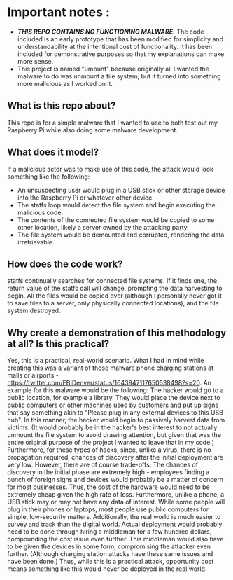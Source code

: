# Important notes :
* ***THIS REPO CONTAINS NO FUNCTIONING MALWARE.*** The code included is an early prototype that has been modified for simplicity and understandability at the intentional cost of functionality. It has been included for demonstrative purposes so that my explanations can make more sense.
* This project is named "umount" because originally all I wanted the malware to do was unmount a file system, but it turned into something more malicious as I worked on it.

## What is this repo about?
This repo is for a simple malware that I wanted to use to both test out my Raspberry Pi while also doing some malware development.

## What does it model?
If a malicious actor was to make use of this code, the attack would look something like the following:
* An unsuspecting user would plug in a USB stick or other storage device into the Raspberry Pi or whatever other device.
* The statfs loop would detect the file system and begin executing the malicious code.
* The contents of the connected file system would be copied to some other location, likely a server owned by the attacking party.
* The file system would be demounted and corrupted, rendering the data irretrievable. 

## How does the code work?
statfs continually searches for connected file systems. If it finds one, the return value of the statfs call will change, prompting the data harvesting to begin. All the files would be copied over (although I personally never got it to save files to a server, only physically connected locations), and the file system destroyed.

## Why create a demonstration of this methodology at all? Is this practical?
Yes, this is a practical, real-world scenario. What I had in mind while creating this was a variant of those malware phone charging stations at malls or airports - https://twitter.com/FBIDenver/status/1643947117650538498?s=20. An example for this malware would be the following: The hacker would go to a public location, for example a library. They would place the device next to public computers or other machines used by customers and put up signs that say something akin to "Please plug in any external devices to this USB hub". In this manner, the hacker would begin to passively harvest data from victims. (It would probably be in the hacker's best interest to not actually unmount the file system to avoid drawing attention, but given that was the entire original purpose of the project I wanted to leave that in my code.) Furthermore, for these types of hacks, since, unlike a virus, there is no propagation required, chances of discovery after the initial deployment are very low. However, there are of course trade-offs. The chances of discovery in the initial phase are extremely high - employees finding a bunch of foreign signs and devices would probably be a matter of concern for most businesses. Thus, the cost of the hardware would need to be extremely cheap given the high rate of loss. Furthermore, unlike a phone, a USB stick may or may not have any data of interest. While some people will plug in their phones or laptops, most people use public computers for simple, low-security matters. Additionally, the real world is much easier to survey and track than the digital world. Actual deployment would probably need to be done through hiring a middleman for a few hundred dollars, compounding the cost issue even further. This middleman would also have to be given the devices in some form, compromising the attacker even further. (Although charging station attacks have these same issues and have been done.) Thus, while this is a practical attack, opportunity cost means something like this would never be deployed in the real world. 

